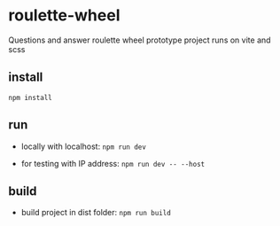 # roulette-wheel
Questions and answer roulette wheel prototype
project runs on vite and scss

## install
`npm install`

## run
- locally with localhost: 
`npm run dev`

- for testing with IP address:
`npm run dev -- --host`

## build
- build project in dist folder: 
`npm run build`
